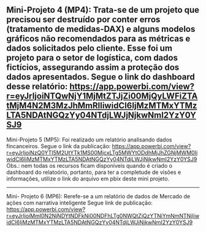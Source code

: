 Mini-Projeto 4 (MP4): Trata-se de um projeto que precisou ser destruído por conter erros (tratamento de medidas-DAX) e alguns modelos gráficos não recomendados para as métricas e dados solicitados pelo cliente.
Esse foi um projeto para o setor de logística, com dados fictícios, assegurando assim a proteção dos dados apresentados.
Segue o link do dashboard desse relatório:
https://app.powerbi.com/view?r=eyJrIjoiNTQwNjY1MjMtZTJjZi00MjQyLWFiZTAtMjM4N2M3MzJhMmRlIiwidCI6IjMzMTMxYTMzLTA5NDAtNGQzYy04NTdjLWJjNjkwNmI2YzY0YSJ9
--------------------------------------
Mini-Projeto 5 (MP5): Foi realizado um relatório analisando dados fincanceiros.
Segue o link da publicação:
https://app.powerbi.com/view?r=eyJrIjoiNzQ0YTI5M2UtYTk1MS00MjcxLTg5MWYtODdhMjJhZGNjMWM0IiwidCI6IjMzMTMxYTMzLTA5NDAtNGQzYy04NTdjLWJjNjkwNmI2YzY0YSJ9
Obs.: nem todas os recursos ficam disponíveis quando é criado o dashboard do relatoório, portanto, para ter a completude de visões e informações, utilize o link do arquivo em pbix deste mini projeto.

-----------------------------------------------------------------------------------
Mini- Projeto 6 (MP6): Rerefe-se a um relatório de dados de Mercado de ações com narrativa inteligente
Segue link de publicação:
https://app.powerbi.com/view?r=eyJrIjoiMmI0N2NjNDYtNDFkNi00NDFhLTg0NWQtZjQzYTNiYmNmNTNjIiwidCI6IjMzMTMxYTMzLTA5NDAtNGQzYy04NTdjLWJjNjkwNmI2YzY0YSJ9

